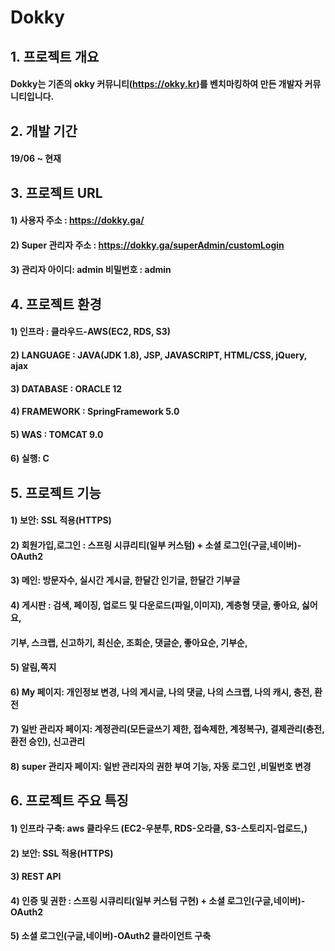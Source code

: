# Dokky 

## 1. 프로젝트 개요

  #### Dokky는 기존의 okky 커뮤니티(https://okky.kr)를 벤치마킹하여 만든 개발자 커뮤니티입니다.

## 2. 개발 기간
  #### 19/06 ~ 현재

## 3. 프로젝트 URL

  #### 1) 사용자 주소 : https://dokky.ga/
  #### 2) Super 관리자 주소 : https://dokky.ga/superAdmin/customLogin   
  #### 3) 관리자 아이디: admin 비밀번호 : admin

## 4. 프로젝트 환경
  #### 1) 인프라 : 클라우드-AWS(EC2, RDS, S3)
  #### 2) LANGUAGE : JAVA(JDK 1.8), JSP, JAVASCRIPT, HTML/CSS, jQuery, ajax
  #### 3) DATABASE : ORACLE 12
  #### 4) FRAMEWORK : SpringFramework 5.0
  #### 5) WAS : TOMCAT 9.0
  #### 6) 실행: C

## 5. 프로젝트 기능

  #### 1) 보안: SSL 적용(HTTPS)
  #### 2) 회원가입,로그인 : 스프링 시큐리티(일부 커스텀) + 소셜 로그인(구글,네이버)-OAuth2
  #### 3) 메인: 방문자수, 실시간 게시글, 한달간 인기글, 한달간 기부글
  #### 4) 게시판 : 검색, 페이징, 업로드 및 다운로드(파일,이미지), 계층형 댓글, 좋아요, 싫어요, 
  #### 기부, 스크랩, 신고하기, 최신순, 조회순, 댓글순, 좋아요순, 기부순,
  #### 5) 알림,쪽지
  #### 6) My 페이지: 개인정보 변경, 나의 게시글, 나의 댓글, 나의 스크랩, 나의 캐시, 충전, 환전 
  #### 7) 일반 관리자 페이지: 계정관리(모든글쓰기 제한, 접속제한, 계정복구), 결제관리(충전, 환전 승인), 신고관리
  #### 8) super 관리자 페이지: 일반 관리자의 권한 부여 기능, 자동 로그인 ,비밀번호 변경

## 6. 프로젝트 주요 특징

  #### 1) 인프라 구축: aws 클라우드 (EC2-우분투, RDS-오라클, S3-스토리지-업로드,)
  #### 2) 보안: SSL 적용(HTTPS)
  #### 3) REST API
  #### 4) 인증 및 권한 : 스프링 시큐리티(일부 커스텀 구현) + 소셜 로그인(구글,네이버)-OAuth2
  #### 5) 소셜 로그인(구글,네이버)-OAuth2 클라이언트 구축

